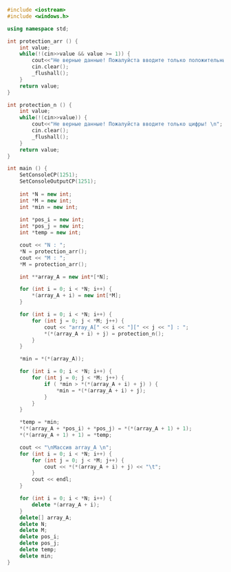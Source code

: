 ﻿```c++
#include <iostream>
#include <windows.h>

using namespace std;

int protection_arr () {
	int value;
	while(!(cin>>value && value >= 1)) {
		cout<<"Не верные данные! Пожалуйста вводите только положительные цифры больше 0! \n";
		cin.clear();
		_flushall();
	}
	return value;
}

int protection_n () {
	int value;
	while(!(cin>>value)) {
		cout<<"Не верные данные! Пожалуйста вводите только цифры! \n";
		cin.clear();
		_flushall();
	}
	return value;
}

int main () {
	SetConsoleCP(1251);
	SetConsoleOutputCP(1251);
	
	int *N = new int;
	int *M = new int;
	int *min = new int;
	
	int *pos_i = new int;
	int *pos_j = new int;
	int *temp = new int;

	cout << "N : ";
	*N = protection_arr();
	cout << "M : ";
	*M = protection_arr();

	int **array_A = new int*[*N];

	for (int i = 0; i < *N; i++) {
		*(array_A + i) = new int[*M];
	}

	for (int i = 0; i < *N; i++) {
		for (int j = 0; j < *M; j++) {
			cout << "array_A[" << i << "][" << j << "] : ";
			*(*(array_A + i) + j) = protection_n();
		}
	}

	*min = *(*(array_A));

	for (int i = 0; i < *N; i++) {
		for (int j = 0; j < *M; j++) {
			if ( *min > *(*(array_A + i) + j) ) {
				*min = *(*(array_A + i) + j);
			}
		}
	}

	*temp = *min;
	*(*(array_A + *pos_i) + *pos_j) = *(*(array_A + 1) + 1);
	*(*(array_A + 1) + 1) = *temp;

	cout << "\nМассив array_A \n";
	for (int i = 0; i < *N; i++) {
		for (int j = 0; j < *M; j++) {
			cout << *(*(array_A + i) + j) << "\t";
		}
		cout << endl;
	}

	for (int i = 0; i < *N; i++) {
		delete *(array_A + i);
	}
	delete[] array_A;
	delete N;
	delete M;
	delete pos_i;
	delete pos_j;
	delete temp;
	delete min;
}

```
